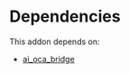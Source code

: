 # Dependencies

This addon depends on:

- [ai_oca_bridge](../../odoo-bringout-oca-ai-ai_oca_bridge)

